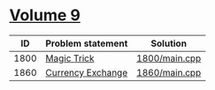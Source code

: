 # [Volume 9](http://poj.org/problemlist?volume=9)


| ID   | Problem statement                                   | Solution                       |
|------|-----------------------------------------------------|--------------------------------|
| 1800 | [Magic Trick](http://poj.org/problem?id=1800)       | [1800/main.cpp](1800/main.cpp) |
| 1860 | [Currency Exchange](http://poj.org/problem?id=1860) | [1860/main.cpp](1860/main.cpp) |

